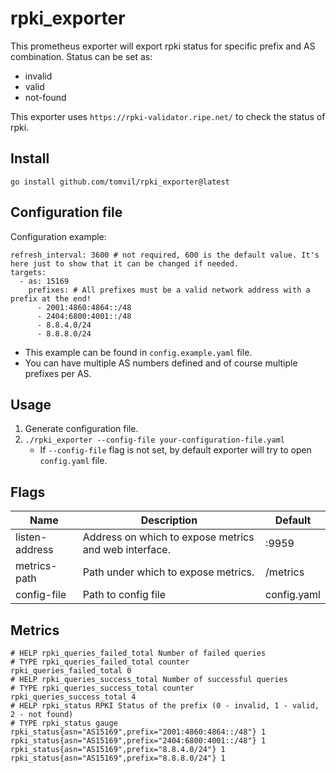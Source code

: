 # rpki_exporter
This prometheus exporter will export rpki status for specific prefix and AS combination. Status can be set as:
  - invalid
  - valid
  - not-found

This exporter uses `https://rpki-validator.ripe.net/` to check the status of rpki.

## Install
```go install github.com/tomvil/rpki_exporter@latest```

## Configuration file
Configuration example:
```
refresh_interval: 3600 # not required, 600 is the default value. It's here just to show that it can be changed if needed.
targets:
  - as: 15169
    prefixes: # All prefixes must be a valid network address with a prefix at the end!
      - 2001:4860:4864::/48
      - 2404:6800:4001::/48
      - 8.8.4.0/24
      - 8.8.8.0/24
```

- This example can be found in `config.example.yaml` file.
- You can have multiple AS numbers defined and of course multiple prefixes per AS.

## Usage
1. Generate configuration file.
2. `./rpki_exporter --config-file your-configuration-file.yaml`
    - If `--config-file` flag is not set, by default exporter will try to open `config.yaml` file. 

## Flags
Name     | Description | Default
---------|-------------|---------
listen-address | Address on which to expose metrics and web interface. | :9959
metrics-path | Path under which to expose metrics. | /metrics
config-file | Path to config file | config.yaml

## Metrics
```
# HELP rpki_queries_failed_total Number of failed queries
# TYPE rpki_queries_failed_total counter
rpki_queries_failed_total 0
# HELP rpki_queries_success_total Number of successful queries
# TYPE rpki_queries_success_total counter
rpki_queries_success_total 4
# HELP rpki_status RPKI Status of the prefix (0 - invalid, 1 - valid, 2 - not found)
# TYPE rpki_status gauge
rpki_status{asn="AS15169",prefix="2001:4860:4864::/48"} 1
rpki_status{asn="AS15169",prefix="2404:6800:4001::/48"} 1
rpki_status{asn="AS15169",prefix="8.8.4.0/24"} 1
rpki_status{asn="AS15169",prefix="8.8.8.0/24"} 1
```

